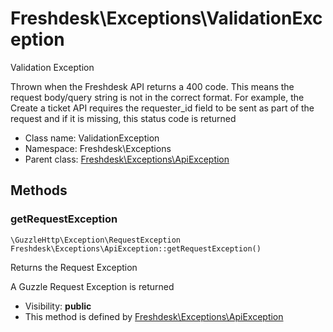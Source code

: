 Freshdesk\Exceptions\ValidationException
===============

Validation Exception

Thrown when the Freshdesk API returns a 400 code. This means the request body/query string is not in the correct
format. For example, the Create a ticket API requires the requester_id field to be sent as part of the request and
if it is missing, this status code is returned


* Class name: ValidationException
* Namespace: Freshdesk\Exceptions
* Parent class: [Freshdesk\Exceptions\ApiException](Freshdesk-Exceptions-ApiException.md)







Methods
-------


### getRequestException

    \GuzzleHttp\Exception\RequestException Freshdesk\Exceptions\ApiException::getRequestException()

Returns the Request Exception

A Guzzle Request Exception is returned

* Visibility: **public**
* This method is defined by [Freshdesk\Exceptions\ApiException](Freshdesk-Exceptions-ApiException.md)




